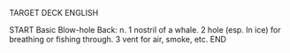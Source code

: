 TARGET DECK
ENGLISH

START
Basic
Blow-hole
Back: n. 1 nostril of a whale. 2 hole (esp. In ice) for breathing or fishing through. 3 vent for air, smoke, etc.
END
